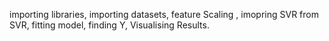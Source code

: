 importing libraries,
importing datasets,
feature Scaling ,
imopring SVR from SVR,
fitting model,
finding Y, 
Visualising Results.
